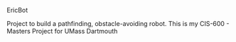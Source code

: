 EricBot

Project to build a pathfinding, obstacle-avoiding robot.
This is my CIS-600 - Masters Project for UMass Dartmouth